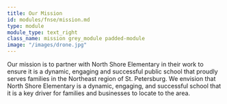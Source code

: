 ```yaml
---
title: Our Mission
id: modules/fnse/mission.md
type: module
module_type: text_right
class_name: mission grey_module padded-module 
image: "/images/drone.jpg"
---
```

Our mission is to partner with North Shore Elementary in their work to ensure it is a dynamic, engaging and successful public school that proudly serves families in the Northeast region of St. Petersburg. We envision that North Shore Elementary is a dynamic, engaging, and successful school that it is a key driver for families and businesses to locate to the area. 